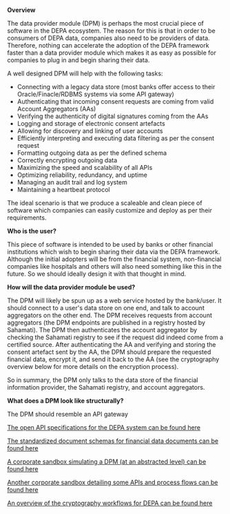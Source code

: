 **Overview**

The data provider module (DPM) is perhaps the most crucial piece of software in the DEPA ecosystem. The reason for this is that in order to be consumers of DEPA data, companies also need to be providers of data. Therefore, nothing can accelerate the adoption of the DEPA framework faster than a data provider module which makes it as easy as possible for companies to plug in and begin sharing their data.

A well designed DPM will help with the following tasks:
- Connecting with a legacy data store (most banks offer access to their Oracle/Finacle/RDBMS systems via some API gateway)
- Authenticating that incoming consent requests are coming from valid Account Aggregators (AAs)
- Verifying the authenticity of digital signatures coming from the AAs
- Logging and storage of electronic consent artefacts
- Allowing for discovery and linking of user accounts
- Efficiently interpreting and executing data filtering as per the consent request
- Formatting outgoing data as per the defined schema
- Correctly encrypting outgoing data
- Maximizing the speed and scalability of all APIs
- Optimizing reliability, redundancy, and uptime
- Managing an audit trail and log system
- Maintaining a heartbeat protocol 

The ideal scenario is that we produce a scaleable and clean piece of software which companies can easily customize and deploy as per their requirements. 


**Who is the user?**

This piece of software is intended to be used by banks or other financial institutions which wish to begin sharing their data via the DEPA framework. Although the initial adopters will be from the financial system, non-financial companies like hospitals and others will also need something like this in the future. So we should ideally design it with that thought in mind.


**How will the data provider module be used?**

The DPM will likely be spun up as a web service hosted by the bank/user. It should connect to a user's data store on one end, and talk to account aggregators on the other end. The DPM receives requests from account aggregators (the DPM endpoints are published in a registry hosted by Sahamati). The DPM then authenticates the account aggregator by checking the Sahamati registry to see if the request did indeed come from a certified source. After authenticating the AA and verifying and storing the consent artefact sent by the AA, the DPM should prepare the requested financial data, encrypt it, and send it back to the AA (see the cryptography overview below for more details on the encryption process). 

So in summary, the DPM only talks to the data store of the financial information provider, the Sahamati registry, and account aggregators.


**What does a DPM look like structurally?**

The DPM should resemble an API gateway

[The open API specifications for the DEPA system can be found here](https://api.rebit.org.in/)

[The standardized document schemas for financial data documents can be found here](https://api.rebit.org.in/schema)

[A corporate sandbox simulating a DPM (at an abstracted level) can be found here](https://finvu.github.io/sandbox/fip_simulator/)

[Another corporate sandbox detailing some APIs and process flows can be found here](https://www.onemoney.in/docs/api/ui_flows/)

[An overview of the cryptography workflows for DEPA can be found here](https://pdfhost.io/v/PIAeIEG0_NBFCAA__Security_Overview_1_1_1pdf.pdf)

